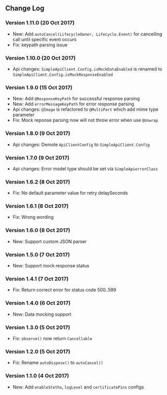 ## Change Log

### Version 1.11.0 (20 Oct 2017)
- New: Add `autoCancel(LifecycleOwner, Lifecycle.Event)` for cancelling call until specific event occurs
- Fix: keypath parsing issue

### Version 1.10.0 (20 Oct 2017)
- Api changes: `SimpleApiClient.Config.isMockDataEnabled` is renamed to `SimpleApiClient.Config.isMockResponseEnabled`

### Version 1.9.0 (15 Oct 2017)
- New: Add `@ResponseKeyPath` for successful response parsing
- New: Add `errorMessageKeyPath` for error response parsing
- Api changes: `@Image` is refactored to `@MultiPart` which add mime type parameter
- Fix: Mock reponse parsing now will not throw error when use `@Unwrap`

### Version 1.8.0 (9 Oct 2017)
- Api changes: Demote `ApiClientConfig` to `SimpleApiClient.Config` 

### Version 1.7.0 (9 Oct 2017)
- Api changes: Error model type should be set via `SimpleApierrorClass` 

### Version 1.6.2 (8 Oct 2017)
- Fix: No default parameter value for retry delaySeconds

### Version 1.6.1 (8 Oct 2017)
- Fix: Wrong wording

### Version 1.6.0 (8 Oct 2017)
- New: Support custom JSON parser

### Version 1.5.0 (7 Oct 2017)
- New: Support mock response status

### Version 1.4.1 (7 Oct 2017)
- Fix: Return correct error for status code 500..599

### Version 1.4.0 (6 Oct 2017)
- New: Data mocking support

### Version 1.3.0 (5 Oct 2017)
- Fix: `observe()` now return `Cancellable`

### Version 1.2.0 (5 Oct 2017)
- Fix: Rename `autoDispose()` to `autoCancel()`

### Version 1.1.0 (4 Oct 2017)
- New: Add `enableStetho`, `logLevel` and `certificatePins` configs

